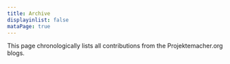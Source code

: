 ```yaml
---
title: Archive
displayinlist: false
mataPage: true
---
```

This page chronologically lists all contributions from the Projektemacher.org blogs.
